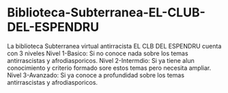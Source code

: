 # Biblioteca-Subterranea-EL-CLUB-DEL-ESPENDRU
La biblioteca Subterranea virtual antirracista EL CLB DEL ESPENDRU cuenta con 3 niveles
Nivel 1-Basico: Si no conoce nada sobre los temas antirrascistas y afrodiasporicos.
Nivel 2-Intermdio: Si ya tiene alun conocimiento y criterio formado sore estos temas pero necesita ampliar.
Nivel 3-Avanzado: Si ya conoce a profundidad sobre los temas antirrascistas y afrodiasporicos. 
